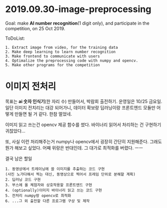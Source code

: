 # 2019.09.30-image-preprocessing

Goal: make <strong>AI number recognition</strong>(1 digit only), and participate in the competition, on 25 Oct 2019.

ToDoList:

    1. Extract image from video, for the training data
    2. Make deep learning to learn number recognition
    3. Make frontend to communicate with users
    4. Optimalize the preprocessing code with numpy and opencv.
    5. Make other programs for the competition

# 이미지 전처리

목표는 <strong>ai 숫자 인식기</strong>(한 자리 수) 만들어서, 박람회 출전하기. 운영일은 10/25 금요일.
일단 이미지 전치리는 대강 되어가니, 데이터 확보랑 딥러닝이랑 프론트엔드 모듈만 어떻게 만들면 될 거 같다.
한참 멀었네.

이미지 읽고 쓰는건 opencv 제공 함수를 썼다. 바이너리 읽어서 처리하는 건 구현하기 귀찮았다...

또, 사실 이런 처리해주는거 numpy나 opencv에서 굉장히 간단히 지원해준다.
그래도 뭔가 해보고 싶었다. 어째 위랑은 반대인데.
그 대가로 최적화를 버렸다. ㅡㅡ

결국 남은 할일

    1. 동영상에서 트레이닝에 쓸 이미지를 추출하는 코드 구현
    (사진 노가다해서 찍는 대신, 동영상으로 찍어서 프레임 단위로 분해할 계획)
    2. 딥러닝 코드 구현
    3. 부스에 올 체험자와 상호작용할 프론트엔드 구현
    4. (optionally)이미지 바이너리 읽고 쓰는 코드 구현
    5. 전처리 numpy랑 opencv로 최적화
    6. ...그 외 출전할 다른 프로그램 구상 및 제작

